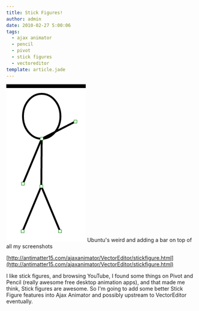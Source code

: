 ```yaml
---
title: Stick Figures!
author: admin
date: 2010-02-27 5:00:06
tags: 
  - ajax animator
  - pencil
  - pivot
  - stick figures
  - vectoreditor
template: article.jade
---
```


[![](Screenshot.png "Screenshot")](Screenshot.png) Ubuntu's weird and adding a bar on top of all my screenshots

[http://antimatter15.com/ajaxanimator/VectorEditor/stickfigure.html](http://antimatter15.com/ajaxanimator/VectorEditor/stickfigure.html)

I like stick figures, and browsing YouTube, I found some things on Pivot and Pencil (really awesome free desktop animation apps), and that made me think, Stick figures are awesome. So I'm going to add some better Stick Figure features into Ajax Animator and possibly upstream to VectorEditor eventually.
